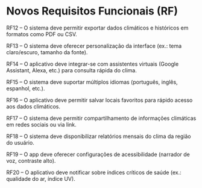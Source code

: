 # Novos Requisitos Funcionais (RF)

RF12 – O sistema deve permitir exportar dados climáticos e históricos em formatos como PDF ou CSV.

RF13 – O sistema deve oferecer personalização da interface (ex.: tema claro/escuro, tamanho da fonte).

RF14 – O aplicativo deve integrar-se com assistentes virtuais (Google Assistant, Alexa, etc.) para consulta rápida do clima.

RF15 – O sistema deve suportar múltiplos idiomas (português, inglês, espanhol, etc.).

RF16 – O aplicativo deve permitir salvar locais favoritos para rápido acesso aos dados climáticos.

RF17 – O sistema deve permitir compartilhamento de informações climáticas em redes sociais ou via link.

RF18 – O sistema deve disponibilizar relatórios mensais do clima da região do usuário.

RF19 – O app deve oferecer configurações de acessibilidade (narrador de voz, contraste alto).

RF20 – O aplicativo deve notificar sobre índices críticos de saúde (ex.: qualidade do ar, índice UV).
